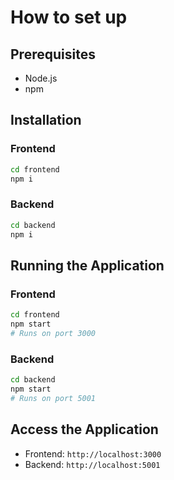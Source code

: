 # How to set up

## Prerequisites
- Node.js
- npm

## Installation

### Frontend
```bash
cd frontend
npm i
```

### Backend
```bash
cd backend
npm i
```

## Running the Application

### Frontend
```bash
cd frontend
npm start
# Runs on port 3000
```

### Backend
```bash
cd backend
npm start
# Runs on port 5001
```

## Access the Application
- Frontend: `http://localhost:3000`
- Backend: `http://localhost:5001`
